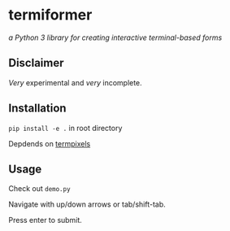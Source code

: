 # termiformer
*a Python 3 library for creating interactive terminal-based forms*

## Disclaimer
*Very* experimental and *very* incomplete.

## Installation
`pip install -e .` in root directory

Depdends on [termpixels][termpixels]

## Usage
Check out `demo.py`

Navigate with up/down arrows or tab/shift-tab.

Press enter to submit.

[termpixels]: https://github.com/loganzartman/termpixels
